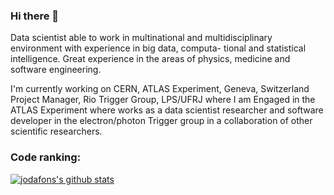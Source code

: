 ### Hi there 👋

Data scientist able to work in multinational and multidisciplinary environment with experience in big data, computa-
tional and statistical intelligence. Great experience in the areas of physics, medicine and software engineering.

I'm currently working on CERN, ATLAS Experiment, Geneva, Switzerland Project Manager, Rio Trigger Group, LPS/UFRJ where I am Engaged in the ATLAS Experiment where works as a data scientist researcher and software developer in the electron/photon Trigger group in a collaboration of other scientific researchers. 


### Code ranking:

[![jodafons's github stats](https://github-readme-stats.vercel.app/api?username=jodafons&theme=graywhite)](https://github.com/jodafons)



<!--
**jodafons/jodafons** is a ✨ _special_ ✨ repository because its `README.md` (this file) appears on your GitHub profile.

Here are some ideas to get you started:

- 🔭 I’m currently working on ...
- 🌱 I’m currently learning ...
- 👯 I’m looking to collaborate on ...
- 🤔 I’m looking for help with ...
- 💬 Ask me about ...
- 📫 How to reach me: ...
- 😄 Pronouns: ...
- ⚡ Fun fact: ...
-->
